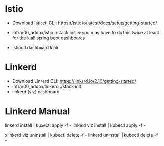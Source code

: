 # Istio
- Download Istioctl CLI: https://istio.io/latest/docs/setup/getting-started/
- infra/06_addon/istio ./stack init
=> you may have to do this twice at least for the kiali spring boot dashboards

- istioctl dashboard kiali
       
# Linkerd
- Download Linkerd CLI: https://linkerd.io/2.10/getting-started/
- infra/06_addon/linkerd ./stack init
- linkerd (viz) dashboard

# Linkerd Manual
    
linkerd install | kubectl apply -f -
linkerd viz install | kubectl apply -f -

xlinkerd viz uninstall | kubectl delete -f -
linkerd uninstall | kubectl delete -f -

